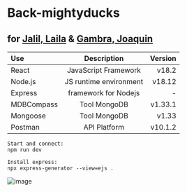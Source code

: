 # Back-mightyducks
## for [Jalil, Laila](https://github.com/LailaJalil) & [Gambra, Joaquin](https://github.com/joacogambra)
| Use | Description          | Version |
| :---     |    :----:            |    ---: |
| React    | JavaScript Framework | v18.2   |
| Node.js  | JS runtime environment | v18.12   |
| Express  | framework for Nodejs | - |
| MDBCompass  | Tool MongoDB      | v1.33.1   |
| Mongoose  | Tool MongoDB      | v1.33   |
| Postman  | API Platform      | v10.1.2  |

```
Start and connect: 
npm run dev

Install express:
npx express-generator --view=ejs .
```

![image](https://user-images.githubusercontent.com/114600775/201817476-a70e14e1-9ea4-4be3-bbe0-605c4a5f20c3.png)
